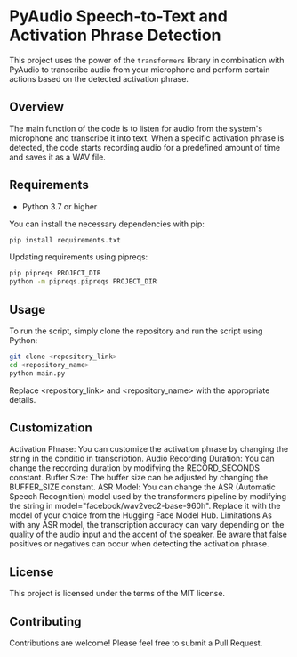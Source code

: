 # PyAudio Speech-to-Text and Activation Phrase Detection

This project uses the power of the `transformers` library in combination with PyAudio to transcribe audio from your microphone and perform certain actions based on the detected activation phrase.

## Overview

The main function of the code is to listen for audio from the system's microphone and transcribe it into text. When a specific activation phrase is detected, the code starts recording audio for a predefined amount of time and saves it as a WAV file.

## Requirements

- Python 3.7 or higher

You can install the necessary dependencies with pip:

```bash
pip install requirements.txt
```

Updating requirements using pipreqs:
```bash
pip pipreqs PROJECT_DIR
python -m pipreqs.pipreqs PROJECT_DIR
```

## Usage
To run the script, simply clone the repository and run the script using Python:

```bash
git clone <repository_link>
cd <repository_name>
python main.py
```
Replace <repository_link> and <repository_name> with the appropriate details.

## Customization
Activation Phrase: You can customize the activation phrase by changing the string in the conditio in transcription.
Audio Recording Duration: You can change the recording duration by modifying the RECORD_SECONDS constant.
Buffer Size: The buffer size can be adjusted by changing the BUFFER_SIZE constant.
ASR Model: You can change the ASR (Automatic Speech Recognition) model used by the transformers pipeline by modifying the string in model="facebook/wav2vec2-base-960h". Replace it with the model of your choice from the Hugging Face Model Hub.
Limitations
As with any ASR model, the transcription accuracy can vary depending on the quality of the audio input and the accent of the speaker. Be aware that false positives or negatives can occur when detecting the activation phrase.

## License
This project is licensed under the terms of the MIT license.

## Contributing
Contributions are welcome! Please feel free to submit a Pull Request.
